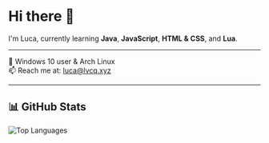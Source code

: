 # Hi there 👋

I'm Luca, currently learning **Java**, **JavaScript**, **HTML & CSS**, and **Lua**.

---

🐧 Windows 10 user & Arch Linux  
📫 Reach me at: [luca@lvcq.xyz](mailto:luca@lvcq.xyz)

---

## 📊 GitHub Stats

![Top Languages](https://github-readme-stats.vercel.app/api/top-langs/?username=lvcq4&layout=compact&theme=radical)
